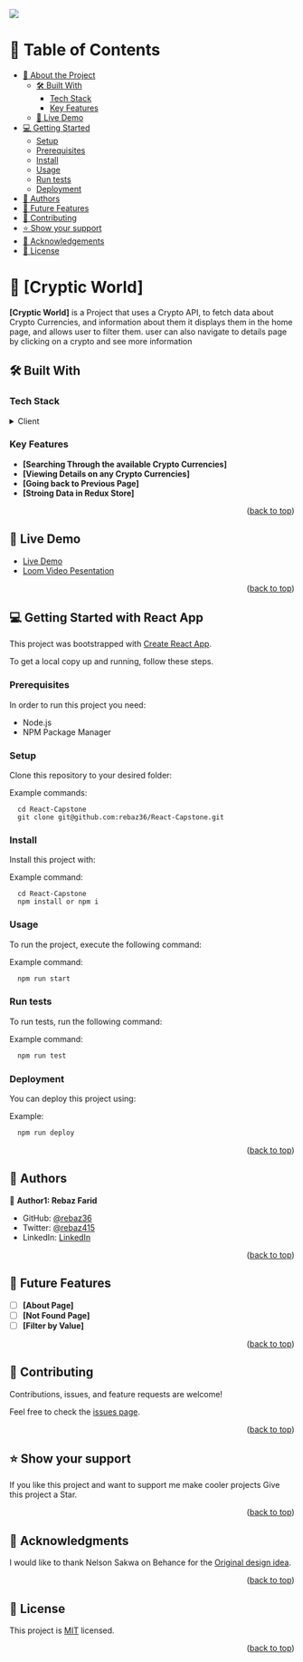 ![](https://img.shields.io/badge/Microverse-blueviolet)
<a name="readme-top"></a>

<!-- Table of Contents -->
# 📗 Table of Contents

- [📖 About the Project](#about-project)
  - [🛠 Built With](#built-with)
    - [Tech Stack](#tech-stack)
    - [Key Features](#key-features)
  - [🚀 Live Demo](#live-demo)
- [💻 Getting Started](#getting-started)
  - [Setup](#setup)
  - [Prerequisites](#prerequisites)
  - [Install](#install)
  - [Usage](#usage)
  - [Run tests](#run-tests)
  - [Deployment](#triangular_flag_on_post-deployment)
- [👥 Authors](#authors)
- [🔭 Future Features](#future-features)
- [🤝 Contributing](#contributing)
- [⭐️ Show your support](#support)
- [🙏 Acknowledgements](#acknowledgements)
- [📝 License](#license)

<!-- PROJECT DESCRIPTION -->

# 📖 [Cryptic World] <a name="about-project"></a>

**[Cryptic World]** is a Project that uses a Crypto API, to fetch data about Crypto Currencies, and information about them it displays them in the home page, and allows user to filter them. user can also navigate to details page by clicking on a crypto and see more information

## 🛠 Built With <a name="built-with"></a>

### Tech Stack <a name="tech-stack"></a>

<details>
  <summary>Client</summary>
  <ul>
    <li><a href="https://reactjs.org/">React.js</a></li>
    <li><a href="https://redux.js.org/">Redux</a></li>
    <li><a href="https://sass-lang.com/">Scss</a></li>
    <li><a href="https://api.coinstats.app/public/v1/coins/">Crypto API</a></li>
  </ul>
</details>

<!-- Features -->

### Key Features <a name="key-features"></a>

- **[Searching Through the available Crypto Currencies]**
- **[Viewing Details on any Crypto Currencies]**
- **[Going back to Previous Page]**
- **[Stroing Data in Redux Store]**

<p align="right">(<a href="#readme-top">back to top</a>)</p>

<!-- LIVE DEMO -->

## 🚀 Live Demo <a name="live-demo"></a>

- [Live Demo](https://rebaz36.github.io/React-Capstone/)
- [Loom Video Pesentation](https://www.loom.com/share/6ec49865b5634a4fa8e74c5d75fb49c9)

<p align="right">(<a href="#readme-top">back to top</a>)</p>

<!-- GETTING STARTED -->

## 💻 Getting Started with React App <a name="getting-started"></a>

This project was bootstrapped with [Create React App](https://github.com/facebook/create-react-app).

To get a local copy up and running, follow these steps.

### Prerequisites

In order to run this project you need:

- Node.js
- NPM Package Manager

### Setup

Clone this repository to your desired folder:


Example commands:

```
  cd React-Capstone
  git clone git@github.com:rebaz36/React-Capstone.git
```

### Install

Install this project with:


Example command:

```
  cd React-Capstone
  npm install or npm i
```

### Usage

To run the project, execute the following command:


Example command:

```sh
  npm run start
```

### Run tests

To run tests, run the following command:


Example command:

```sh
  npm run test
```

### Deployment

You can deploy this project using:


Example:

```sh
  npm run deploy
```


<p align="right">(<a href="#readme-top">back to top</a>)</p>

<!-- AUTHORS -->

## 👥 Authors <a name="authors"></a>

👤 **Author1: Rebaz Farid**

- GitHub: [@rebaz36](https://github.com/rebaz36)
- Twitter: [@rebaz415](https://twitter.com/rebaz415)
- LinkedIn: [LinkedIn](https://www.linkedin.com/in/rebazf/)

<p align="right">(<a href="#readme-top">back to top</a>)</p>

<!-- FUTURE FEATURES -->

## 🔭 Future Features <a name="future-features"></a>

- [ ] **[About Page]**
- [ ] **[Not Found Page]**
- [ ] **[Filter by Value]**

<p align="right">(<a href="#readme-top">back to top</a>)</p>

<!-- CONTRIBUTING -->

## 🤝 Contributing <a name="contributing"></a>

Contributions, issues, and feature requests are welcome!

Feel free to check the [issues page](../../issues/).

<p align="right">(<a href="#readme-top">back to top</a>)</p>

<!-- SUPPORT -->

## ⭐️ Show your support <a name="support"></a>

If you like this project and want to support me make cooler projects Give this project a Star.

<p align="right">(<a href="#readme-top">back to top</a>)</p>

<!-- ACKNOWLEDGEMENTS -->

## 🙏 Acknowledgments <a name="acknowledgements"></a>


I would like to thank Nelson Sakwa on Behance for the [Original design idea](https://www.behance.net/sakwadesignstudio).

<p align="right">(<a href="#readme-top">back to top</a>)</p>

<!-- LICENSE -->

## 📝 License <a name="license"></a>

This project is [MIT](./LICENSE) licensed.

<p align="right">(<a href="#readme-top">back to top</a>)</p>